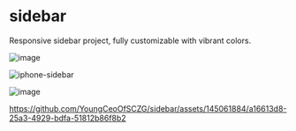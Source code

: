 # sidebar
Responsive sidebar project, fully customizable with vibrant colors.

![image](https://github.com/YoungCeoOfSCZG/sidebar/assets/145061884/fdac18bb-e836-465b-a0ed-d78968a4d8f8)

![iphone-sidebar](https://github.com/YoungCeoOfSCZG/sidebar/assets/145061884/0530d541-3219-4c6e-9acd-336358f69c67)

![image](https://github.com/YoungCeoOfSCZG/sidebar/assets/145061884/17296b84-e256-4905-8c8a-7160bdc943cc)

https://github.com/YoungCeoOfSCZG/sidebar/assets/145061884/a16613d8-25a3-4929-bdfa-51812b86f8b2
